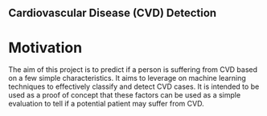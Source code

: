 ## Cardiovascular Disease (CVD) Detection

# Motivation
The aim of this project is to predict if a person is suffering from CVD based on a few simple characteristics. It aims to leverage on machine learning techniques to effectively classify and detect CVD cases. It is intended to be used as a proof of concept that these factors can be used as a simple evaluation to tell if a potential patient may suffer from CVD.
